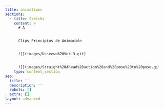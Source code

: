 ```yaml
---
title: animations
sections:
  - title: Sketchs
    content: >
      # A


      Clips Principios de Animación


      ![](images/Usseewa%20Ver-3.gif)


      ![](images/Straight%20Ahead%20action%20and%20pose%20to%20pose.gif)![](images/Roll%20Camera%20A50.gif)
    type: content_section
seo:
  title: ''
  description: ''
  robots: []
  extra: []
layout: advanced
---
```

